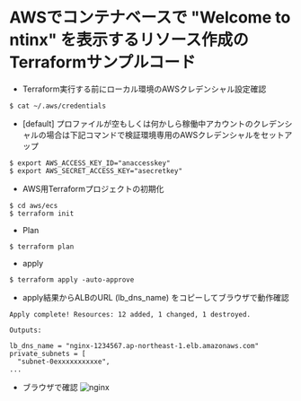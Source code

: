# AWSでコンテナベースで "Welcome to ntinx" を表示するリソース作成のTerraformサンプルコード

- Terraform実行する前にローカル環境のAWSクレデンシャル設定確認

```
$ cat ~/.aws/credentials
```

- [default] プロファイルが空もしくは何かしら稼働中アカウントのクレデンシャルの場合は下記コマンドで検証環境専用のAWSクレデンシャルをセットアップ

```
$ export AWS_ACCESS_KEY_ID="anaccesskey"
$ export AWS_SECRET_ACCESS_KEY="asecretkey"
```

- AWS用Terraformプロジェクトの初期化

```
$ cd aws/ecs
$ terraform init
```

- Plan

```
$ terraform plan
```

- apply

```
$ terraform apply -auto-approve
```

- apply結果からALBのURL (lb_dns_name) をコピーしてブラウザで動作確認

```
Apply complete! Resources: 12 added, 1 changed, 1 destroyed.

Outputs:

lb_dns_name = "nginx-1234567.ap-northeast-1.elb.amazonaws.com"
private_subnets = [
  "subnet-0exxxxxxxxxxe",
...
```

- ブラウザで確認
![nginx](https://user-images.githubusercontent.com/47206868/226575203-79276de9-1dba-41f4-bbbb-8e0b37c6f16e.png)


